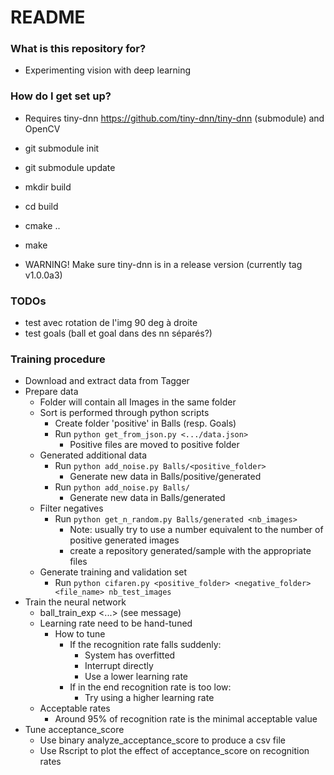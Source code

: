 # README #

### What is this repository for? ###

* Experimenting vision with deep learning

### How do I get set up? ###

* Requires tiny-dnn https://github.com/tiny-dnn/tiny-dnn (submodule) and OpenCV
* git submodule init
* git submodule update
* mkdir build
* cd build
* cmake ..
* make

* WARNING! Make sure tiny-dnn is in a release version (currently tag v1.0.0a3)

### TODOs ###

* test avec rotation de l'img 90 deg à droite
* test goals (ball et goal dans des nn séparés?)

### Training procedure ###

- Download and extract data from Tagger
- Prepare data
  - Folder will contain all Images in the same folder
  - Sort is performed through python scripts
    - Create folder 'positive' in Balls (resp. Goals)
    - Run `python get_from_json.py <.../data.json>`
      - Positive files are moved to positive folder
  - Generated additional data
    - Run `python add_noise.py Balls/<positive_folder>`
      - Generate new data in Balls/positive/generated
    - Run `python add_noise.py Balls/`
      - Generate new data in Balls/generated 
  - Filter negatives
    - Run `python get_n_random.py Balls/generated <nb_images>`
      - Note: usually try to use a number equivalent to the number of positive generated images
      - create a repository generated/sample with the appropriate files
  - Generate training and validation set
    - Run `python cifaren.py <positive_folder> <negative_folder> <file_name> nb_test_images`
- Train the neural network
  - ball_train_exp <...> (see message)
  - Learning rate need to be hand-tuned
    - How to tune
      - If the recognition rate falls suddenly:
        - System has overfitted
        - Interrupt directly
        - Use a lower learning rate
      - If in the end recognition rate is too low:
        - Try using a higher learning rate
  - Acceptable rates
    - Around 95% of recognition rate is the minimal acceptable value
- Tune acceptance_score
  - Use binary analyze_acceptance_score to produce a csv file
  - Use Rscript to plot the effect of acceptance_score on recognition rates